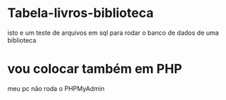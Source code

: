 # Tabela-livros-biblioteca
isto e um teste de arquivos em sql para rodar o banco de dados de uma biblioteca
# vou colocar também em PHP
meu pc não roda o PHPMyAdmin
